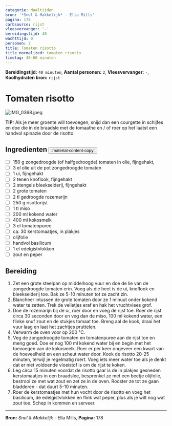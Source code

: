 ```yaml
---
categorie: Maaltijden
bron: '*Snel & Makkelijk* - Ella Mills'
pagina: 178
carbsource: rijst
vleesvervanger: '-'
bereidingstijd: 40
wachttijd: 0
personen: 2
title: Tomaten risotto
title_normalized: tomaten_risotto
timetag: 40-60 minuten
---
```

**Bereidingstijd:** ```40 minuten```, **Aantal personen:** ```2```, **Vleesvervanger:** ```-```, **Koolhydraten bron:** ```rijst```

# Tomaten risotto


![IMG_0368.jpeg](../../_resources/IMG_0368.jpeg)


<b-notice>
 	<b>TIP:</b> Als je meer groente will toevoegen, snijd dan een courgette in schijfes en doe die in de braadsle met de tomaathe en / of roer op het laatst een handvol spinazie door de risotto.
 </b-notice>

## Ingredienten <button class ='custom-copy-button' data-clipboard-text='&#10- 150 g zongedroogde (of halfgedroogde) tomaten in olie, fijngehakt, &#10- 3 el olie uit de pot zongedroogde tomaten &#10- 1 ui, fijngehakt&#10- 2 tenen knoflook, fijngehakt&#10- 2 stengels bleekselderij, fijngehakt&#10- 2 grote tomaten&#10- 2 tl gedroogde rozemarijn&#10- 250 g risottorijst&#10- 1 tl miso&#10- 200 ml kokend water&#10- 400 ml kokosmelk&#10- 3 el tomatenpuree&#10- ca. 30 kerstomaatjes, in plakjes &#10- olijfolie&#10- handvol basilicum &#10- 1 el edelgistvlokken &#10- zout en peper&#10&#10'> :material-content-copy: </button>

- [ ] 150 g zongedroogde (of halfgedroogde) tomaten in olie, fijngehakt, 
- [ ] 3 el olie uit de pot zongedroogde tomaten 
- [ ] 1 ui, fijngehakt
- [ ] 2 tenen knoflook, fijngehakt
- [ ] 2 stengels bleekselderij, fijngehakt
- [ ] 2 grote tomaten
- [ ] 2 tl gedroogde rozemarijn
- [ ] 250 g risottorijst
- [ ] 1 tl miso
- [ ] 200 ml kokend water
- [ ] 400 ml kokosmelk
- [ ] 3 el tomatenpuree
- [ ] ca. 30 kerstomaatjes, in plakjes 
- [ ] olijfolie
- [ ] handvol basilicum 
- [ ] 1 el edelgistvlokken 
- [ ] zout en peper

## Bereiding

1. Zet een grote steelpan op middelhoog vuur en doe de lie van de zongedroogde tomaten erin. Voeg als die heet is de ui, knoflook en bleekselderij toe. Bak ze 5-10 minuten tot ze zacht zin.
2.  Blancheer intussen de grote tomaten door ze 1 minuut onder kokend water te zetten. Trek de velletjes eraf en hak het vruchtvlees grof.
3.  Doe de rozemarijn bij de ui, roer door en voeg de rijst toe. Roer de rijst circa 30 seconden door en veg dan de miso, 100 ml kokend water, een flinke snuf zout en de stukjes tomaat toe. Breng aal de kook, draai het vuur laag en laat het zachtjes pruttelen.
4.  Verwarm de oven voor op 200 °C.
5.  Veg de zongedroogde tomaten en tomatenpuree aan de rijst toe en meng goed. Doe er nog 100 ml kokend water bij en begin met het toevoegen van de kokosmelk. Roer er per keer ongeveer een kwart van de hoeveelheid en een scheut water door. Kook de risotto 20-25 minuten, terwijl je regelmatig roert. Voeg iets meer water toe als je denkt dat er niet voldoende vloeistof is om de rijst te koken.
6. Leg circa 15 minuten voordat de risotto gaar is de in plakjes gesneden kerstomaatjes in een braadslee, besprenkel ze met een beetje olijfolie, bestrooi ze met wat zout en zet ze in de oven. Rooster ze tot ze gaan bladderen - dat duurt 5-10 minuten.
7. Roer de kerstomaatjes met hun vocht door de risotto en voeg het basilicum, de edelgistvlokken en flink wat peper, plus als je wilt nog wat zout toe. Schep in kommen en serveer.

***
**Bron:** *Snel & Makkelijk* - Ella Mills, **Pagina:** 178